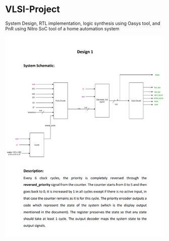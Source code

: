 # VLSI-Project
System Design, RTL implementation, logic synthesis using Oasys tool, and PnR using Nitro SoC tool of a home automation system


<img src="Screenshots/1.PNG" alt="1">